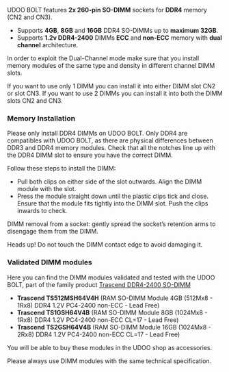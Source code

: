 UDOO BOLT features **2x 260-pin SO-DIMM** sockets for **DDR4** memory (CN2 and CN3).

* Supports **4GB**, **8GB** and **16GB** DDR4 SO-DIMMs up to **maximum 32GB**.
* Supports **1.2v DDR4-2400** DIMMs **ECC** and **non-ECC** memory with **dual channel** architecture.

In order to exploit the Dual-Channel mode make sure that you install memory modules of the same type and density in different channel DIMM slots.

If you want to use only 1 DIMM you can install it into either DIMM slot CN2 or slot CN3.
If you want to use 2 DIMMs you can install it into both the DIMM slots CN2 and CN3.

### Memory Installation

Please only install DDR4 DIMMs on UDOO BOLT. Only DDR4 are compatibles with UDOO BOLT, as there are physical differences between DDR3 and DDR4 memory modules. Check that all the notches line up with the DDR4 DIMM slot to ensure you have the correct DIMM.

Follow these steps to install the DIMM:
* Pull both clips on either side of the slot outwards. Align the DIMM module with the slot.
* Press the module straight down until the plastic clips tick and close. Ensure that the module fits tightly into the DIMM slot. Push the clips inwards to check.

DIMM removal from a socket: gently spread the socket’s retention arms to disengage them from the DIMM.  

<span class="label label-warning">Heads up!</span>  Do not touch the DIMM contact edge to avoid damaging it.

### Validated DIMM modules

Here you can find the DIMM modules validated and tested with the UDOO BOLT, part of the family product [Trascend DDR4-2400 SO-DIMM](https://www.transcend-info.com/Products/No-732)

* **Trascend TS512MSH64V4H** (RAM SO-DIMM Module 4GB (512Mx8 - 1Rx8) DDR4 1.2V PC4-2400 non-ECC - Lead Free)
* **Trascend TS1GSH64V4B** (RAM SO-DIMM Module 8GB (1024Mx8 - 1Rx8) DDR4 1.2V PC4-2400 non-ECC CL=17 - Lead Free)
* **Trascend TS2GSH64V4B** (RAM SO-DIMM Module 16GB (1024Mx8 - 2Rx8) DDR4 1.2V PC4-2400 non-ECC CL=17 - Lead Free)

You will be able to buy these modules in the UDOO shop as accessories.

Please always use DIMM modules with the same technical specification.
